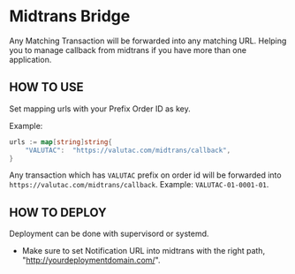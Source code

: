 # Midtrans Bridge
Any Matching Transaction will be forwarded into any matching URL. Helping you to
manage callback from midtrans if you have more than one application.


## HOW TO USE
Set mapping urls with your Prefix Order ID as key.

Example:
```go
urls := map[string]string{
    "VALUTAC":  "https://valutac.com/midtrans/callback",
}
```

Any transaction which has `VALUTAC` prefix on order id will be forwarded into
`https://valutac.com/midtrans/callback`. Example: `VALUTAC-01-0001-01`.


## HOW TO DEPLOY
Deployment can be done with supervisord or systemd.
* Make sure to set Notification URL into midtrans with the right path,
    "http://yourdeploymentdomain.com/".
